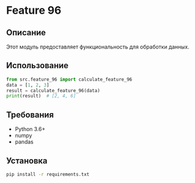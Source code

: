 # Feature 96
## Описание
Этот модуль предоставляет функциональность для обработки данных.
## Использование
```python
from src.feature_96 import calculate_feature_96
data = [1, 2, 3]
result = calculate_feature_96(data)
print(result)  # [2, 4, 6]
```
## Требования
- Python 3.6+
- numpy
- pandas
## Установка
```bash
pip install -r requirements.txt
```